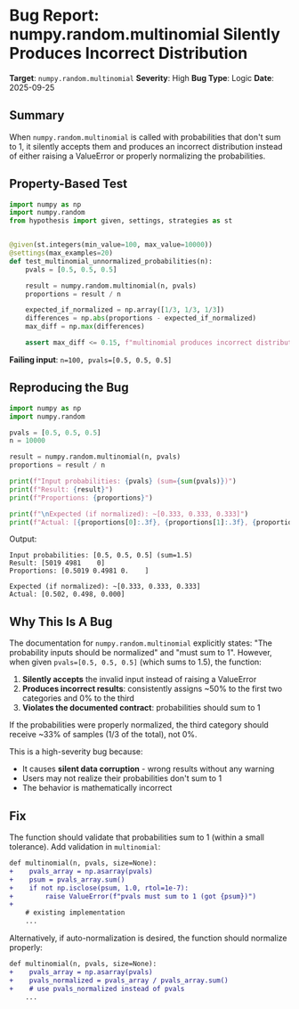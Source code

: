 # Bug Report: numpy.random.multinomial Silently Produces Incorrect Distribution

**Target**: `numpy.random.multinomial`
**Severity**: High
**Bug Type**: Logic
**Date**: 2025-09-25

## Summary

When `numpy.random.multinomial` is called with probabilities that don't sum to 1, it silently accepts them and produces an incorrect distribution instead of either raising a ValueError or properly normalizing the probabilities.

## Property-Based Test

```python
import numpy as np
import numpy.random
from hypothesis import given, settings, strategies as st


@given(st.integers(min_value=100, max_value=10000))
@settings(max_examples=20)
def test_multinomial_unnormalized_probabilities(n):
    pvals = [0.5, 0.5, 0.5]

    result = numpy.random.multinomial(n, pvals)
    proportions = result / n

    expected_if_normalized = np.array([1/3, 1/3, 1/3])
    differences = np.abs(proportions - expected_if_normalized)
    max_diff = np.max(differences)

    assert max_diff <= 0.15, f"multinomial produces incorrect distribution: {proportions}"
```

**Failing input**: `n=100, pvals=[0.5, 0.5, 0.5]`

## Reproducing the Bug

```python
import numpy as np
import numpy.random

pvals = [0.5, 0.5, 0.5]
n = 10000

result = numpy.random.multinomial(n, pvals)
proportions = result / n

print(f"Input probabilities: {pvals} (sum={sum(pvals)})")
print(f"Result: {result}")
print(f"Proportions: {proportions}")

print(f"\nExpected (if normalized): ~[0.333, 0.333, 0.333]")
print(f"Actual: [{proportions[0]:.3f}, {proportions[1]:.3f}, {proportions[2]:.3f}]")
```

Output:
```
Input probabilities: [0.5, 0.5, 0.5] (sum=1.5)
Result: [5019 4981    0]
Proportions: [0.5019 0.4981 0.    ]

Expected (if normalized): ~[0.333, 0.333, 0.333]
Actual: [0.502, 0.498, 0.000]
```

## Why This Is A Bug

The documentation for `numpy.random.multinomial` explicitly states: "The probability inputs should be normalized" and "must sum to 1". However, when given `pvals=[0.5, 0.5, 0.5]` (which sums to 1.5), the function:

1. **Silently accepts** the invalid input instead of raising a ValueError
2. **Produces incorrect results**: consistently assigns ~50% to the first two categories and 0% to the third
3. **Violates the documented contract**: probabilities should sum to 1

If the probabilities were properly normalized, the third category should receive ~33% of samples (1/3 of the total), not 0%.

This is a high-severity bug because:
- It causes **silent data corruption** - wrong results without any warning
- Users may not realize their probabilities don't sum to 1
- The behavior is mathematically incorrect

## Fix

The function should validate that probabilities sum to 1 (within a small tolerance). Add validation in `multinomial`:

```diff
def multinomial(n, pvals, size=None):
+    pvals_array = np.asarray(pvals)
+    psum = pvals_array.sum()
+    if not np.isclose(psum, 1.0, rtol=1e-7):
+        raise ValueError(f"pvals must sum to 1 (got {psum})")
+
    # existing implementation
    ...
```

Alternatively, if auto-normalization is desired, the function should normalize properly:

```diff
def multinomial(n, pvals, size=None):
+    pvals_array = np.asarray(pvals)
+    pvals_normalized = pvals_array / pvals_array.sum()
+    # use pvals_normalized instead of pvals
    ...
```